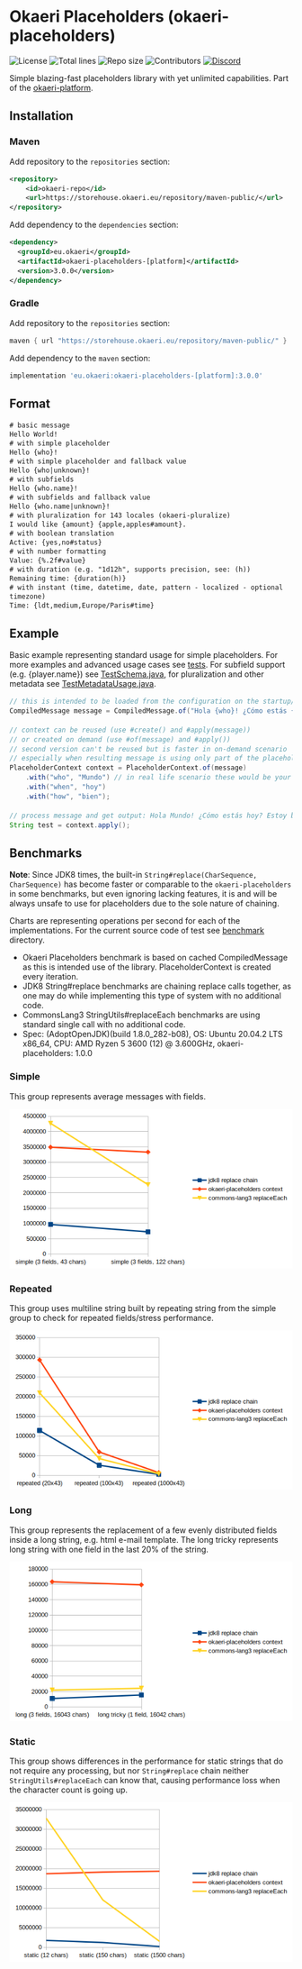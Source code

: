 # Okaeri Placeholders (okaeri-placeholders)

![License](https://img.shields.io/github/license/OkaeriPoland/okaeri-placeholders)
![Total lines](https://img.shields.io/tokei/lines/github/OkaeriPoland/okaeri-placeholders)
![Repo size](https://img.shields.io/github/repo-size/OkaeriPoland/okaeri-placeholders)
![Contributors](https://img.shields.io/github/contributors/OkaeriPoland/okaeri-placeholders)
[![Discord](https://img.shields.io/discord/589089838200913930)](https://discord.gg/hASN5eX)

Simple blazing-fast placeholders library with yet unlimited capabilities. Part of the [okaeri-platform](https://github.com/OkaeriPoland/okaeri-platform).

## Installation

### Maven

Add repository to the `repositories` section:

```xml
<repository>
    <id>okaeri-repo</id>
    <url>https://storehouse.okaeri.eu/repository/maven-public/</url>
</repository>
```

Add dependency to the `dependencies` section:

```xml
<dependency>
  <groupId>eu.okaeri</groupId>
  <artifactId>okaeri-placeholders-[platform]</artifactId>
  <version>3.0.0</version>
</dependency>
```

### Gradle

Add repository to the `repositories` section:

```groovy
maven { url "https://storehouse.okaeri.eu/repository/maven-public/" }
```

Add dependency to the `maven` section:

```groovy
implementation 'eu.okaeri:okaeri-placeholders-[platform]:3.0.0'
```

## Format

```console
# basic message
Hello World!
# with simple placeholder
Hello {who}!
# with simple placeholder and fallback value
Hello {who|unknown}!
# with subfields
Hello {who.name}!
# with subfields and fallback value
Hello {who.name|unknown}!
# with pluralization for 143 locales (okaeri-pluralize)
I would like {amount} {apple,apples#amount}.
# with boolean translation
Active: {yes,no#status}
# with number formatting
Value: {%.2f#value}
# with duration (e.g. "1d12h", supports precision, see: (h))
Remaining time: {duration(h)}
# with instant (time, datetime, date, pattern - localized - optional timezone)
Time: {ldt,medium,Europe/Paris#time}
```

## Example

Basic example representing standard usage for simple placeholders. For more examples and advanced usage cases
see [tests](https://github.com/OkaeriPoland/okaeri-placeholders/tree/master/core/src/test/java/eu/okaeri/placeholderstest). For subfield support (e.g. {player.name})
see [TestSchema.java](https://github.com/OkaeriPoland/okaeri-placeholders/blob/master/core/src/test/java/eu/okaeri/placeholderstest/schema/TestSchema.java), for pluralization and other metadata
see [TestMetadataUsage.java](https://github.com/OkaeriPoland/okaeri-placeholders/blob/master/core/src/test/java/eu/okaeri/placeholderstest/TestMetadataUsage.java).

```java
// this is intended to be loaded from the configuration on the startup/cached and stored compiled
CompiledMessage message = CompiledMessage.of("Hola {who}! ¿Cómo estás {when}? Estoy {how}.");

// context can be reused (use #create() and #apply(message)) 
// or created on demand (use #of(message) and #apply())
// second version can't be reused but is faster in on-demand scenario
// especially when resulting message is using only part of the placeholders
PlaceholderContext context = PlaceholderContext.of(message)
    .with("who", "Mundo") // in real life scenario these would be your variables
    .with("when", "hoy")
    .with("how", "bien");

// process message and get output: Hola Mundo! ¿Cómo estás hoy? Estoy bien.
String test = context.apply();
```

## Benchmarks

**Note**: Since JDK8 times, the built-in `String#replace(CharSequence, CharSequence)` has become faster or comparable to the `okaeri-placeholders` in some benchmarks,
but even ignoring lacking features, it is and will be always unsafe to use for placeholders due to the sole nature of chaining.

Charts are representing operations per second for each of the implementations. For the current source code of test
see [benchmark](https://github.com/OkaeriPoland/okaeri-placeholders/tree/master/benchmark) directory.

- Okaeri Placeholders benchmark is based on cached CompiledMessage as this is intended use of the library. PlaceholderContext is created every iteration.
- JDK8 String#replace benchmarks are chaining replace calls together, as one may do while implementing this type of system with no additional code.
- CommonsLang3 StringUtils#replaceEach benchmarks are using standard single call with no additional code.
- Spec: (AdoptOpenJDK)(build 1.8.0_282-b08), OS: Ubuntu 20.04.2 LTS x86_64, CPU: AMD Ryzen 5 3600 (12) @ 3.600GHz, okaeri-placeholders: 1.0.0

### Simple

This group represents average messages with fields.

![](benchmark/results/1.0.0/simple.png)

### Repeated

This group uses multiline string built by repeating string from the simple group to check for repeated fields/stress performance.

![](benchmark/results/1.0.0/repeated.png)

### Long

This group represents the replacement of a few evenly distributed fields inside a long string, e.g. html e-mail template. The long tricky represents long string with one field in the last 20% of the
string.

![](benchmark/results/1.0.0/long.png)

### Static

This group shows differences in the performance for static strings that do not require any processing, but nor `String#replace` chain neither `StringUtils#replaceEach` can know that, causing
performance loss when the character count is going up.

![](benchmark/results/1.0.0/static.png)
